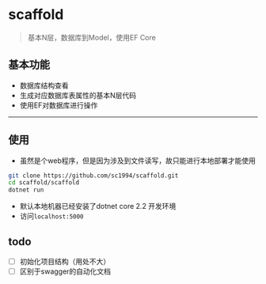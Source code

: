# scaffold

>基本N层，数据库到Model，使用EF Core

## 基本功能

- 数据库结构查看
- 生成对应数据库表属性的基本N层代码
- 使用EF对数据库进行操作

---

## 使用

- 虽然是个web程序，但是因为涉及到文件读写，故只能进行本地部署才能使用

```sh
git clone https://github.com/sc1994/scaffold.git
cd scaffold/scaffold
dotnet run
```

- 默认本地机器已经安装了dotnet core 2.2 开发环境
- 访问`localhost:5000`

## todo
 
- [ ] 初始化项目结构（用处不大）
- [ ] 区别于swagger的自动化文档